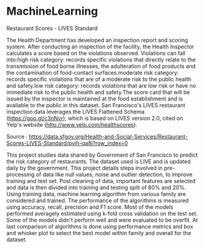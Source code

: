 # MachineLearning
Restaurant Scores - LIVES Standard

The Health Department has developed an inspection report and scoring system. After conducting an inspection of the facility, the Health Inspector calculates a score based on the violations observed. Violations can fall into:high risk category: records specific violations that directly relate to the transmission of food borne illnesses, the adulteration of food products and the contamination of food-contact surfaces.moderate risk category: records specific violations that are of a moderate risk to the public health and safety.low risk category: records violations that are low risk or have no immediate risk to the public health and safety.The score card that will be issued by the inspector is maintained at the food establishment and is available to the public in this dataset.
San Francisco's LIVES restaurant inspection data leverages the LIVES Flattened Schema (https://goo.gl/c3nNvr), which is based on LIVES version 2.0, cited on Yelp's website (http://www.yelp.com/healthscores).

Source : https://data.sfgov.org/Health-and-Social-Services/Restaurant-Scores-LIVES-Standard/pyih-qa8i?row_index=0

This project studies data shared by Government of San Francisco to predict the risk category of restaurants. The dataset used is LIVE and is updated daily by the government. This project details steps involved in pre-processing of data like null values, noise and outlier detection, to improve training and test set. Post cleaning of data, important features are selected and data is then divided into training and testing split of 80% and 20%. Using training data, machine learning algorithm from various family are considered and trained. The performance of the algorithms is measured using accuracy, recall, precision and F1 score. Most of the models performed averagely estimated using k-fold cross validation on the test set. Some of the models didn’t perform well and were evaluated to be overfit. At last comparison of algorithms is done using performance metrics and box and whisker plot to select the best model within family and overall for the dataset.
